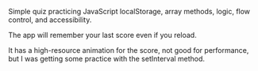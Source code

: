 Simple quiz practicing JavaScript localStorage, array methods, logic, flow control, and accessibility.

The app will remember your last score even if you reload.

It has a high-resource animation for the score, not good for performance, but I was getting some practice with the setInterval method.

